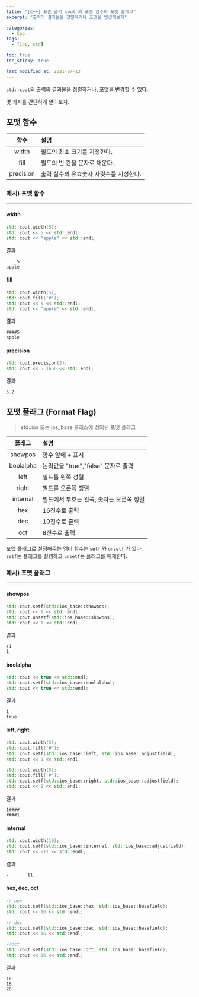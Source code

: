 ```yaml
---
title: "[C++] 표준 출력 cout 의 포맷 함수와 포맷 플래그"
excerpt: "출력의 결과물을 정렬하거나 포맷을 변경해보자"

categories:
  - Cpp
tags:
  - [Cpp, std]

toc: true
toc_sticky: true

last_modified_at: 2021-07-13
---
```


`std::cout`의 출력의 결과물을 정렬하거나, 포맷을 변경할 수 있다.

몇 가지를 간단하게 알아보자.

## 포맷 함수

|함수|설명|
|:--:|:--|
|width|필드의 최소 크기를 지정한다.|
|fill|필드의 빈 칸을 문자로 채운다.|
|precision|출력 실수의 유효숫자 자릿수를 지정한다.|

### 예시) 포맷 함수

___

#### width

```cpp
std::cout.width(5);
std::cout << 5 << std::endl;
std::cout << "apple" << std::endl;
```

결과

```
    5
apple
```

#### fill

```cpp
std::cout.width(5);
std::cout.fill('#');
std::cout << 5 << std::endl;
std::cout << "apple" << std::endl;
```

결과

```
####5
apple
```

#### precision

```cpp
std::cout.precision(2);
std::cout << 5.1656 << std::endl;
```

결과

```
5.2
```

## 포맷 플래그 (Format Flag)

> std::ios 또는 ios_base 클래스에 정의된 포맷 플래그

|플래그|설명|   
|:--:|:--|
|showpos|양수 앞에 + 표시|
|boolalpha|논리값을 "true","false" 문자로 출력|
|left|필드를 왼쪽 정렬|
|right|필드를 오른쪽 정렬|
|internal|필드에서 부호는 왼쪽, 숫자는 오른쪽 정렬|
|hex|16진수로 출력|
|dec|10진수로 출력|
|oct|8진수로 출력|


포맷 플래그로 설정해주는 멤버 함수는 `setf` 와 `unsetf` 가 있다.   
`setf`는 플래그를 실행하고 `unsetf`는 플래그를 해제한다.

### 예시) 포맷 플래그

___

#### showpos

```cpp
std::cout.setf(std::ios_base::showpos);
std::cout << 1 << std::endl;
std::cout.unsetf(std::ios_base::showpos);
std::cout << 1 << std::endl;
```

결과

```
+1
1
```

#### boolalpha

```cpp
std::cout << true << std::endl;
std::cout.setf(std::ios_base::boolalpha);
std::cout << true << std::endl;
```

결과

```
1
true
```

#### left, right

```cpp
std::cout.width(5);
std::cout.fill('#');
std::cout.setf(std::ios_base::left, std::ios_base::adjustfield);
std::cout << 1 << std::endl;

std::cout.width(5);
std::cout.fill('#');
std::cout.setf(std::ios_base::right, std::ios_base::adjustfield);
std::cout << 1 << std::endl;
```

결과

```
1####
####1
```

#### internal

```cpp
std::cout.width(10);
std::cout.setf(std::ios_base::internal, std::ios_base::adjustfield);
std::cout << -11 << std::endl;
```

결과

```
-       11
```

#### hex, dec, oct

```cpp
// hex
std::cout.setf(std::ios_base::hex, std::ios_base::basefield);
std::cout << 16 << std::endl;

// dec
std::cout.setf(std::ios_base::dec, std::ios_base::basefield);
std::cout << 16 << std::endl;

//oct
std::cout.setf(std::ios_base::oct, std::ios_base::basefield);
std::cout << 16 << std::endl;
```

결과

```
10
16
20
```